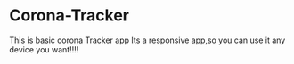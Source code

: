# Corona-Tracker
This is basic corona Tracker app
Its a responsive app,so you can use it any device you want!!!!
